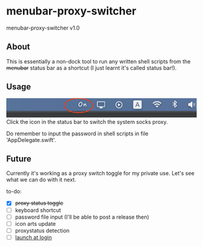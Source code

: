 # menubar-proxy-switcher

menubar-proxy-switcher v1.0


About
-----

This is essentially a non-dock tool to run any written shell scripts from the ~~menubar~~ status bar as a shortcut (I just learnt it's called status bar!). 



Usage
-----

![image](/img/screenshot.png)  
Click the icon in the status bar to switch the system socks proxy.


Do remember to input the password in shell scripts in file 'AppDelegate.swift'.



Future
------

Currently it's working as a proxy switch toggle for my private use. Let's see what we can do with it next.



to-do:  
  - [x] ~~proxy status toggle~~  
  - [ ] keyboard shortcut  
  - [ ] password file input (I'll be able to post a release then)    
  - [ ] icon arts update  
  - [ ] proxystatus detection  
  - [ ] [launch at login](https://github.com/sindresorhus/LaunchAtLogin)
